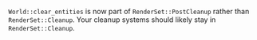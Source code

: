 `World::clear_entities` is now part of `RenderSet::PostCleanup` rather than `RenderSet::Cleanup`. Your cleanup systems should likely stay in `RenderSet::Cleanup`.
